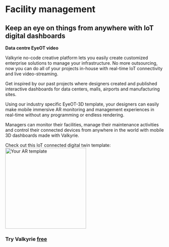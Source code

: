 # Facility management
## Keep an eye on things from anywhere with IoT digital dashboards

**Data centre EyeOT video**

Valkyrie no-code creative platform lets you easily create customized enterprise solutions to manage your infrastructure. No more outsourcing, now you can do all of your projects in-house with real-time IoT connectivity and live video-streaming.  

Get inspired by our past projects where designers created and published interactive dashboards for data centers, malls, airports and manufacturing sites.  

Using our industry specific EyeOT-3D template, your designers can easily make mobile immersive AR monitoring and management experiences in real-time without any programming or endless rendering.  

Managers can monitor their facilities, manage their maintenance activities and control their connected devices from anywhere in the world with mobile 3D dashboards made with Valkyrie.  

Check out this IoT connected digital twin template:  
<a href="https://www.talansoft.com/md/docs/home#_Samples_"><img src= "https://cdn2.talansoft.com/ftp/img/www/Facility-Management-1600x1200.jpg" alt="Your AR template" width="256"></a>  
### Try Valkyrie [**free**](https://www.talansoft.com/vlk/downloads)  